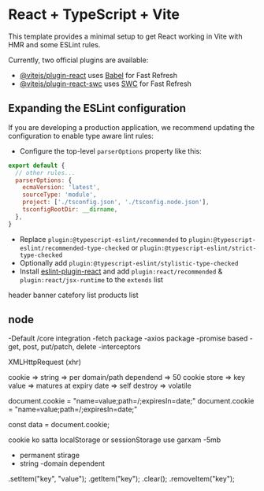 # React + TypeScript + Vite

This template provides a minimal setup to get React working in Vite with HMR and some ESLint rules.

Currently, two official plugins are available:

- [@vitejs/plugin-react](https://github.com/vitejs/vite-plugin-react/blob/main/packages/plugin-react/README.md) uses [Babel](https://babeljs.io/) for Fast Refresh
- [@vitejs/plugin-react-swc](https://github.com/vitejs/vite-plugin-react-swc) uses [SWC](https://swc.rs/) for Fast Refresh

## Expanding the ESLint configuration

If you are developing a production application, we recommend updating the configuration to enable type aware lint rules:

- Configure the top-level `parserOptions` property like this:

```js
export default {
  // other rules...
  parserOptions: {
    ecmaVersion: 'latest',
    sourceType: 'module',
    project: ['./tsconfig.json', './tsconfig.node.json'],
    tsconfigRootDir: __dirname,
  },
}
```

- Replace `plugin:@typescript-eslint/recommended` to `plugin:@typescript-eslint/recommended-type-checked` or `plugin:@typescript-eslint/strict-type-checked`
- Optionally add `plugin:@typescript-eslint/stylistic-type-checked`
- Install [eslint-plugin-react](https://github.com/jsx-eslint/eslint-plugin-react) and add `plugin:react/recommended` & `plugin:react/jsx-runtime` to the `extends` list




header
banner
catefory list 
products list 


## node
-Default /core integration
-fetch package
-axios package
    -promise based
    - get, post, put/patch, delete
    -interceptors

    
XMLHttpRequest (xhr)

cookie
  => string
  => per domain/path dependend
  => 50 cookie store
  => key value
  => matures at expiry date
  => self destroy
  => volatile

  document.cookie = "name=value;path=/;expiresIn=date;"
  document.cookie = "name=value;path=/;expiresIn=date;"

  const data = document.cookie;

  cookie ko satta localStorage or sessionStorage use garxam
  -5mb
  - permanent stirage
  - string
  -domain dependent

  .setItem("key", "value");
  .getItem("key");
  .clear();
  .removeItem("key");



